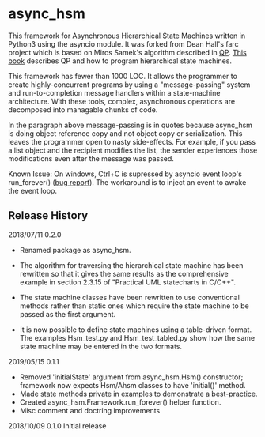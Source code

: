 # async_hsm

This framework for Asynchronous Hierarchical State Machines written in Python3 using 
the asyncio module. It was forked from Dean Hall's farc project which is based on 
Miros Samek's algorithm described in [QP](www.state-machine.com).
[This book](https://newcontinuum.dl.sourceforge.net/project/qpc/doc/PSiCC2.pdf)
describes QP and how to program hierarchical state machines.

This framework has fewer than 1000 LOC.  It allows the programmer to create
highly-concurrent programs by using a "message-passing" system and
run-to-completion message handlers within a state-machine architecture.
With these tools, complex, asynchronous operations are decomposed
into managable chunks of code.

In the paragraph above message-passing is in quotes because async_hsm is doing
object reference copy and not object copy or serialization.
This leaves the programmer open to nasty side-effects.
For example, if you pass a list object and the recipient modifies the list,
the sender experiences those modifications even after the message was passed.

Known Issue: On windows, Ctrl+C is supressed by asyncio event loop's
run_forever() ([bug report](https://bugs.python.org/issue23057)).
The workaround is to inject an event to awake the event loop.


## Release History

2018/07/11  0.2.0
- Renamed package as async_hsm. 

- The algorithm for traversing the hierarchical state machine has been 
  rewritten so that it gives the same results as the comprehensive example
  in section 2.3.15 of "Practical UML statecharts in C/C++".

- The state machine classes have been rewritten to use conventional methods 
  rather than static ones which require the state machine to be passed as 
  the first argument.

- It is now possible to define state machines using a table-driven format.
  The examples Hsm_test.py and Hsm_test_tabled.py show how the same state
  machine may be entered in the two formats.

2019/05/15  0.1.1
- Removed 'initialState' argument from async_hsm.Hsm() constructor;
  framework now expects Hsm/Ahsm classes to have 'initial()' method.
- Made state methods private in examples to demonstrate a best-practice.
- Created async_hsm.Framework.run_forever() helper function.
- Misc comment and doctring improvements

2018/10/09  0.1.0   Initial release
